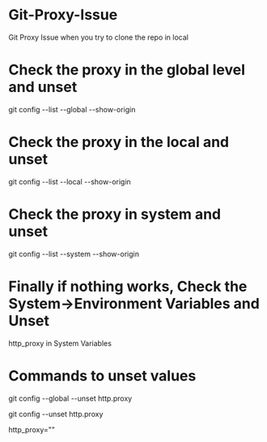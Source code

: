 # Git-Proxy-Issue
Git Proxy Issue when you try to clone the repo in local

# Check the proxy in the global level and unset
git config --list --global --show-origin

# Check the proxy in the local and unset
git config --list --local --show-origin

# Check the proxy in system and unset
git config --list --system --show-origin

# Finally if nothing works, Check the System->Environment Variables and Unset

http_proxy in System Variables

# Commands to unset values

git config --global --unset http.proxy

git config --unset http.proxy

http_proxy=""
